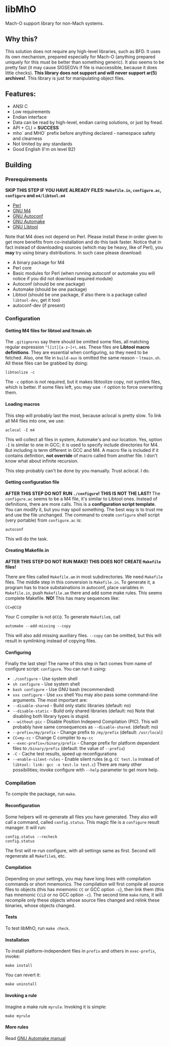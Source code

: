 # libMhO
Mach-O support library for non-Mach systems.
## Why this?
This solution does not require any high-level libraries, such as BFD. It uses its own mechanism, prepared especially for Mach-O (anything prepared uniquely for this must be better than something generic).
It also seems to be pretty fast (it may cause SIGSEGVs if file is inaccessible, because it does little checks). **This library does not support and will never support ar(5) archives!**. This library is
just for manipulating object files.
## Features:
 - ANSI C
 - Low requirements
 - Endian interface
 - Data can be read by high-level, endian caring solutions, or just by fread.
 - API + CLI = **SUCCESS**
 - mho\` and MHO\` prefix before anything declared - namespace safety and clearness
 - Not limited by any standards
 - Good English (I'm on level B2)

## Building
### Prerequirements
**SKIP THIS STEP IF YOU HAVE ALREADY FILES: `Makefile.in`, `configure.ac`, `configure` and `m4/libtool.m4`**
 - [Perl](http://www.perl.org)
 - [GNU M4](http://www.gnu.org/software/m4)
 - [GNU Autoconf](http://www.gnu.org/software/autoconf)
 - [GNU Automake](http://www.gnu.org/software/automake)
 - [GNU Libtool](http://www.gnu.org/software/libtool)

Note that M4 does not depend on Perl.
Please install these in order given to get more benefits from co-installation and do this task faster. Notice that in fact instead of downloading sources (which may be heavy, like of Perl), you **may**
try using binary distributions. In such case please download:
 - A binary package for M4
 - Perl core
 - Basic modules for Perl (when running autoconf or automake you will notice if you did not download required module)
 - Autoconf (should be one package)
 - Automake (should be one package)
 - Libtool (should be one package, if also there is a package called `libtool-dev`, get it too)
 - autoconf-dev (if present)

### Configuration
#### Getting M4 files for libtool and ltmain.sh
The `.gitignores` say there should be omitted some files, all matching regular expression `^l[it][a-z~]+\.m4$`. These files are **Libtool macro definitions**. They are essential when configuring, so they
need to be fetched. Also, one file in `build-aux` is omitted the same reason - `ltmain.sh`. All these files can be grabbed by doing:

	libtoolize -c

The `-c` option is not required, but it makes libtoolize copy, not symlink files, which is better. If some files left, you may use `-f` option to force overwriting them.

#### Loading macros
This step will probably last the most, because aclocal is pretty slow. To link all M4 files into one, we use:

	aclocal -I m4

This will collect all files in system, Automake's and our location. Yes, option `-I` is similar to one in GCC; it is used to specify include directories for M4. But including is term different in GCC and
M4. A macro file is included if it contains definition, **not override** of macro called from another file. I don't know what about infinite recursion.

This step probably can't be done by you manually.
Trust aclocal. I do.

#### Getting configuration file
**AFTER THIS STEP DO NOT RUN `./configure`! THIS IS NOT THE LAST!**
The `configure.ac` seems to be a M4 file, it's similar to Libtool ones. Instead of definitions, there are more calls. This is a **configuration script template**. You can modify it, but you may spoil
something. The best way is to trust me and use the file unchanged. The command to create `configure` shell script (very portable) from `configure.ac` is:

	autoconf

This will do the task.

#### Creating Makefile.in
**AFTER THIS STEP DO NOT RUN MAKE! THIS DOES NOT CREATE `Makefile` files!**

There are files called `Makefile.am` in most subdirectories. We need `Makefile` files. The middle step in this conversion is `Makefile.in`. To generate it, a program has to trace substainations in autoconf,
place variables in `Makefile.in`, push `Makefile.am` there and add some make rules. This seems complete Makefile. **NO!** This has many sequences like:

	CC=@CC@

Your C compiler is not `@CC@`.
To generate `Makefile`s, call

	automake --add-missing --copy

This will also add missing auxiliary files. `--copy` can be omitted, but this will result in symlinking instead of copying files.

#### Configuring
Finally the last step! The name of this step in fact comes from name of configure script: `configure`. You can run it using:
 - `./configure` - Use system shell
 - `sh configure` - Use system shell
 - `bash configure` - Use GNU bash (recommended)
 - `xxx configure` - Use `xxx` shell
You may also pass some command-line arguments. The most important are:
 - `--disable-shared` - Build only static libraries (default: no)
 - `--disable-static` - Build only shared libraries (default: no)
Note that disabling both library types is stupid.
 - `--without-pic` - Disable Position Independ Compilation (PIC). This will probably have same consequences as `--disable-shared`. (default: no)
 - `--prefix=/my/prefix` - Change prefix to `/my/prefix` (default: `/usr/local`)
 - `CC=my-cc` - Change C compiler to `my-cc`
 - `--exec-prefix=/binary/prefix` - Change prefix for platform dependent files to `/binary/prefix` (default: the value of `--prefix`)
 - `-C` - Cache test results, speed up reconfigurations
 - `--enable-silent-rules` - Enable silent rules (e.g. `CC test.lo` instead of `libtool: link: gcc -o test.lo test.c`)
There are many other possibilities; invoke configure with `--help` parameter to get more help.

### Compilation
To compile the package, run `make`.

#### Reconfiguration
Some helpers will re-generate all files you have generated. They also will call a command, called `config.status`. This magic file is a `configure` result manager. It will run:

	config.status --recheck
	config.status

The first will re-run configure, with all settings same as first. Second will regenerate all `Makefile`s, etc.

#### Compilation
Depending on your settings, you may have long lines with compilation commands or short mnemonics. The compilation will first compile all source files to objects (this has mnemonic `CC` or GCC option
`-c`), then link them (this has mnemonic `CCLD` or no GCC option `-c`). The second time `make` runs, it will recompile only these objects whose source files changed and relink these binaries, whose
objects changed.

#### Tests
To test libMhO, run `make check`.

#### Installation
To install platform-independent files in `prefix` and others in `exec-prefix`, invoke:

	make install

You can revert it:

	make uninstall

#### Invoking a rule
Imagine a make rule `myrule`. Invoking it is simple:

	make myrule

#### More rules
Read [GNU Automake manual](http://www.gnu.org/software/automake/manual/automake.html)
